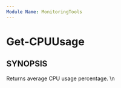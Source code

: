 ```yaml
---
Module Name: MonitoringTools
---
```


# Get-CPUUsage

## SYNOPSIS
Returns average CPU usage percentage.
\n
